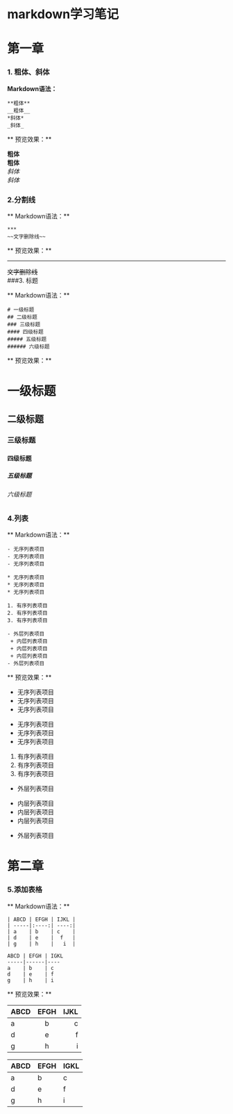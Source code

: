 # markdown学习笔记
# 第一章

### 1. 粗体、斜体
**Markdown语法：**  


	**粗体**  
	__粗体__  
	*斜体*  
	_斜体_   



** 预览效果：**  

**粗体**  
__粗体__  
*斜体*  
_斜体_  
### 2.分割线   
** Markdown语法：**  



	***
	~~文字删除线~~  


** 预览效果：**    

***
~~文字删除线~~  
###3. 标题

** Markdown语法：**  

	# 一级标题  
	## 二级标题  
	### 三级标题  
	#### 四级标题  
	##### 五级标题  
	###### 六级标题  


** 预览效果：**

# 一级标题  
## 二级标题  
### 三级标题  
#### 四级标题  
##### 五级标题  
###### 六级标题  
 
### 4.列表
** Markdown语法：**  

	- 无序列表项目  
	- 无序列表项目  
	- 无序列表项目      

	* 无序列表项目       
	* 无序列表项目    
	* 无序列表项目    

	1. 有序列表项目  
	2. 有序列表项目  
	3. 有序列表项目  

	- 外层列表项目  
	 + 内层列表项目  
	 + 内层列表项目  
	 + 内层列表项目  
	- 外层列表项目  

** 预览效果：**    
- 无序列表项目
- 无序列表项目
- 无序列表项目

* 无序列表项目
* 无序列表项目
* 无序列表项目

1. 有序列表项目
2. 有序列表项目
3. 有序列表项目

- 外层列表项目
 + 内层列表项目
 + 内层列表项目
 + 内层列表项目
- 外层列表项目
# 第二章
### 5.添加表格
** Markdown语法：**  

	| ABCD | EFGH | IJKL |
	| -----|:----:| ----:|
	| a    | b    | c    |
	| d    | e    |  f   |
	| g    | h    |   i  |

	ABCD | EFGH | IGKL
	-----|------|----
	a    | b    | c
	d    | e    | f
	g    | h    | i

** 预览效果：**    

| ABCD | EFGH | IJKL |
| -----|:----:| ----:|
| a    | b    | c    |
| d    | e    |  f   |
| g    | h    |   i  |

ABCD | EFGH | IGKL
-----|------|----
a    | b    | c
d    | e    | f
g    | h    | i
